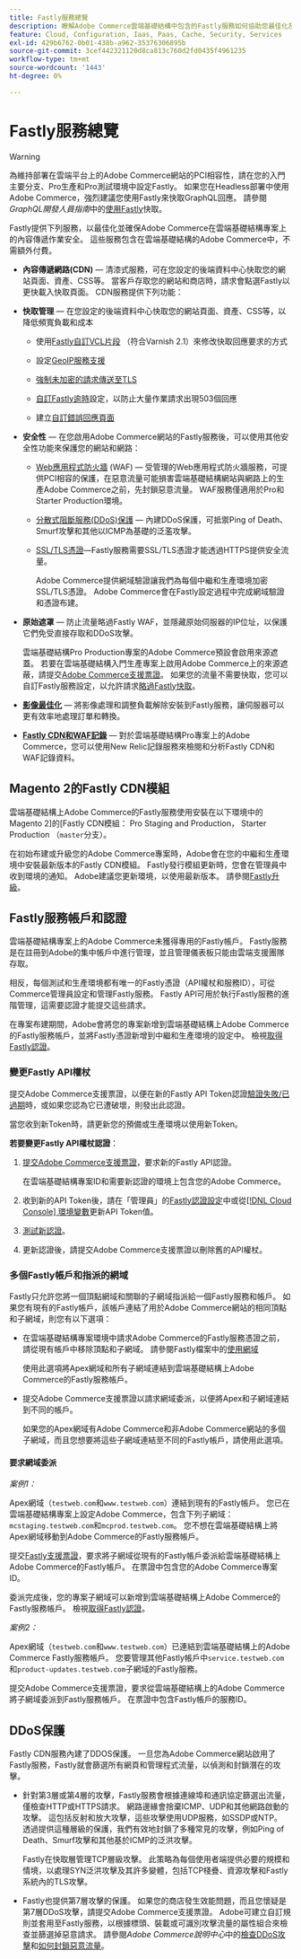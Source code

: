 ```yaml
---
title: Fastly服務總覽
description: 瞭解Adobe Commerce雲端基礎結構中包含的Fastly服務如何協助您最佳化及保護Adobe Commerce網站的內容傳遞作業。
feature: Cloud, Configuration, Iaas, Paas, Cache, Security, Services
exl-id: 429b6762-0b01-438b-a962-35376306895b
source-git-commit: 3cef442321120d8ca813c760d2fd0435f4961235
workflow-type: tm+mt
source-wordcount: '1443'
ht-degree: 0%

---
```


# Fastly服務總覽

>[!WARNING]
>
>為維持部署在雲端平台上的Adobe Commerce網站的PCI相容性，請在您的入門主要分支、Pro生產和Pro測試環境中設定Fastly。 如果您在Headless部署中使用Adobe Commerce，強烈建議您使用Fastly來快取GraphQL回應。 請參閱&#x200B;*GraphQL開發人員指南*&#x200B;中的[使用Fastly](https://developer.adobe.com/commerce/webapi/graphql/usage/caching/#caching-with-fastly)快取。

Fastly提供下列服務，以最佳化並確保Adobe Commerce在雲端基礎結構專案上的內容傳遞作業安全。 這些服務包含在雲端基礎結構的Adobe Commerce中，不需額外付費。

- **內容傳遞網路(CDN)** — 清漆式服務，可在您設定的後端資料中心快取您的網站頁面、資產、CSS等。 當客戶存取您的網站和商店時，請求會點選Fastly以更快載入快取頁面。 CDN服務提供下列功能：

- **快取管理** — 在您設定的後端資料中心快取您的網站頁面、資產、CSS等，以降低頻寬負載和成本

   - 使用[Fastly自訂VCL片段](fastly-vcl-custom-snippets.md) （符合Varnish 2.1）來修改快取回應要求的方式

   - 設定[GeoIP服務支援](fastly-custom-cache-configuration.md#configure-geoip-handling)

   - [強制未加密的請求傳送至TLS](fastly-custom-cache-configuration.md#force-tls)

   - [自訂Fastly逾時](fastly-custom-cache-configuration.md#extend-fastly-timeout)設定，以防止大量作業請求出現503個回應

   - 建立[自訂錯誤回應頁面](fastly-custom-response.md)

- **安全性** — 在您啟用Adobe Commerce網站的Fastly服務後，可以使用其他安全性功能來保護您的網站和網路：

   - [Web應用程式防火牆](fastly-waf-service.md) (WAF) — 受管理的Web應用程式防火牆服務，可提供PCI相容的保護，在惡意流量可能損害雲端基礎結構網站與網路上的生產Adobe Commerce之前，先封鎖惡意流量。 WAF服務僅適用於Pro和Starter Production環境。

   - [分散式阻斷服務(DDoS)保護](#ddos-protection) — 內建DDoS保護，可抵禦Ping of Death、Smurf攻擊和其他以ICMP為基礎的泛濫攻擊。

   - [SSL/TLS憑證](fastly-configuration.md#provision-ssltls-certificates)—Fastly服務需要SSL/TLS憑證才能透過HTTPS提供安全流量。

     Adobe Commerce提供網域驗證讓我們為每個中繼和生產環境加密SSL/TLS憑證。 Adobe Commerce會在Fastly設定過程中完成網域驗證和憑證布建。

- **原始遮罩** — 防止流量略過Fastly WAF，並隱藏原始伺服器的IP位址，以保護它們免受直接存取和DDoS攻擊。

  雲端基礎結構Pro Production專案的Adobe Commerce預設會啟用來源遮蓋。 若要在雲端基礎結構入門生產專案上啟用Adobe Commerce上的來源遮蔽，請提交[Adobe Commerce支援票證](https://experienceleague.adobe.com/docs/commerce-knowledge-base/kb/help-center-guide/magento-help-center-user-guide.html#submit-ticket)。 如果您的流量不需要快取，您可以自訂Fastly服務設定，以允許請求[略過Fastly快取](fastly-vcl-bypass-to-origin.md)。

- **[影像最佳化](fastly-image-optimization.md)** — 將影像處理和調整負載解除安裝到Fastly服務，讓伺服器可以更有效率地處理訂單和轉換。

- **[Fastly CDN和WAF記錄](../monitor/new-relic-service.md#new-relic-log-management)** — 對於雲端基礎結構Pro專案上的Adobe Commerce，您可以使用New Relic記錄服務來檢閱和分析Fastly CDN和WAF記錄資料。

## Magento 2的Fastly CDN模組

雲端基礎結構上Adobe Commerce的Fastly服務使用安裝在以下環境中的Magento 2]的[Fastly CDN模組： Pro Staging and Production， Starter Production （`master`分支）。

在初始布建或升級您的Adobe Commerce專案時，Adobe會在您的中繼和生產環境中安裝最新版本的Fastly CDN模組。 Fastly發行模組更新時，您會在管理員中收到環境的通知。 Adobe建議您更新環境，以使用最新版本。 請參閱[Fastly升級](fastly-configuration.md#upgrade-the-fastly-module)。

## Fastly服務帳戶和認證

雲端基礎結構專案上的Adobe Commerce未獲得專用的Fastly帳戶。 Fastly服務是在註冊到Adobe的集中帳戶中進行管理，並且管理儀表板只能由雲端支援團隊存取。

相反，每個測試和生產環境都有唯一的Fastly憑證（API權杖和服務ID），可從Commerce管理員設定和管理Fastly服務。 Fastly API可用於執行Fastly服務的進階管理，這需要認證才能提交這些請求。

在專案布建期間，Adobe會將您的專案新增到雲端基礎結構上Adobe Commerce的Fastly服務帳戶，並將Fastly憑證新增到中繼和生產環境的設定中。 檢視[取得Fastly認證](fastly-configuration.md#get-fastly-credentials)。

### 變更Fastly API權杖

提交Adobe Commerce支援票證，以便在新的Fastly API Token認證[驗證失敗/已過期](https://experienceleague.adobe.com/en/docs/commerce-knowledge-base/kb/troubleshooting/miscellaneous/error-when-validating-fastly-credentials)時，或如果您認為它已遭破壞，則發出此認證。

當您收到新Token時，請更新您的預備或生產環境以使用新Token。

**若要變更Fastly API權杖認證**：

1. [提交Adobe Commerce支援票證](https://experienceleague.adobe.com/docs/commerce-knowledge-base/kb/help-center-guide/magento-help-center-user-guide.html#submit-ticket)，要求新的Fastly API認證。

   在雲端基礎結構專案ID和需要新認證的環境上包含您的Adobe Commerce。

1. 收到新的API Token後，請在「管理員」的[Fastly認證設定](fastly-configuration.md#test-the-fastly-credentials)中或從[[!DNL Cloud Console] 環境變數](../project/overview.md#configure-environment)更新API Token值。

1. [測試新認證](fastly-configuration.md#test-the-fastly-credentials)。

1. 更新認證後，請提交Adobe Commerce支援票證以刪除舊的API權杖。

### 多個Fastly帳戶和指派的網域

Fastly只允許您將一個頂點網域和關聯的子網域指派給一個Fastly服務和帳戶。 如果您有現有的Fastly帳戶，該帳戶連結了用於Adobe Commerce網站的相同頂點和子網域，則您有以下選項：

- 在雲端基礎結構專案環境中請求Adobe Commerce的Fastly服務憑證之前，請從現有帳戶中移除頂點和子網域。 請參閱Fastly檔案中的[使用網域]

  使用此選項將Apex網域和所有子網域連結到雲端基礎結構上Adobe Commerce的Fastly服務帳戶。

- 提交Adobe Commerce支援票證以請求網域委派，以便將Apex和子網域連結到不同的帳戶。

  如果您的Apex網域有Adobe Commerce和非Adobe Commerce網站的多個子網域，而且您想要將這些子網域連結至不同的Fastly帳戶，請使用此選項。

#### 要求網域委派

*案例1：*

Apex網域（`testweb.com`和`www.testweb.com`）連結到現有的Fastly帳戶。 您已在雲端基礎結構專案上設定Adobe Commerce，包含下列子網域： `mcstaging.testweb.com`和`mcprod.testweb.com`。 您不想在雲端基礎結構上將Apex網域移動到Adobe Commerce的Fastly服務帳戶。

提交[Fastly支援票證]，要求將子網域從現有的Fastly帳戶委派給雲端基礎結構上Adobe Commerce的Fastly帳戶。 在票證中包含您的Adobe Commerce專案ID。

委派完成後，您的專案子網域可以新增到雲端基礎結構上Adobe Commerce的Fastly服務帳戶。 檢視[取得Fastly認證](fastly-configuration.md#get-fastly-credentials)。

*案例2：*

Apex網域（`testweb.com`和`www.testweb.com`）已連結到雲端基礎結構上的Adobe Commerce Fastly服務帳戶。 您要管理其他Fastly帳戶中`service.testweb.com`和`product-updates.testweb.com`子網域的Fastly服務。

提交Adobe Commerce支援票證，要求從雲端基礎結構上的Adobe Commerce將子網域委派到Fastly服務帳戶。 在票證中包含Fastly帳戶的服務ID。

## DDoS保護

Fastly CDN服務內建了DDOS保護。 一旦您為Adobe Commerce網站啟用了Fastly服務，Fastly就會篩選所有網頁和管理程式流量，以偵測和封鎖潛在的攻擊。

- 針對第3層或第4層的攻擊，Fastly服務會根據連線埠和通訊協定篩選出流量，僅檢查HTTP或HTTPS請求。 網路邊緣會捨棄ICMP、UDP和其他網路啟動的攻擊。 這包括反射和放大攻擊，這些攻擊使用UDP服務，如SSDP或NTP。 透過提供這種層級的保護，我們有效地封鎖了多種常見的攻擊，例如Ping of Death、Smurf攻擊和其他基於ICMP的泛洪攻擊。

  Fastly在快取層管理TCP層級攻擊。 此策略為每個使用者端提供必要的規模和情境，以處理SYN泛洪攻擊及其許多變體，包括TCP棧疊、資源攻擊和Fastly系統內的TLS攻擊。

- Fastly也提供第7層攻擊的保護。 如果您的商店發生效能問題，而且您懷疑是第7層DDoS攻擊，請提交Adobe Commerce支援票證。 Adobe可建立自訂規則並套用至Fastly服務，以根據標頭、裝載或可識別攻擊流量的屬性組合來檢查並篩選掉惡意請求。 請參閱&#x200B;*Adobe Commerce說明中心*&#x200B;中的[檢查DDoS攻擊]和[如何封鎖惡意流量]。

<!--Link definitions-->

[Caching with Fastly]: https://developer.adobe.com/commerce/webapi/graphql/usage/caching/#caching-with-fastly

[檢查DDoS攻擊]: https://experienceleague.adobe.com/docs/commerce-knowledge-base/kb/troubleshooting/miscellaneous/checking-for-ddos-attack-from-cli.html

[Magento 2的Fastly CDN模組]: https://github.com/fastly/fastly-magento2

[Fastly支援票證]: https://docs.fastly.com/products/support-description-and-sla#support-requests

[如何封鎖惡意流量]: https://experienceleague.adobe.com/docs/commerce-knowledge-base/kb/how-to/block-malicious-traffic-for-magento-commerce-on-fastly-level.html

[使用網域]: https://docs.fastly.com/en/guides/working-with-domains
